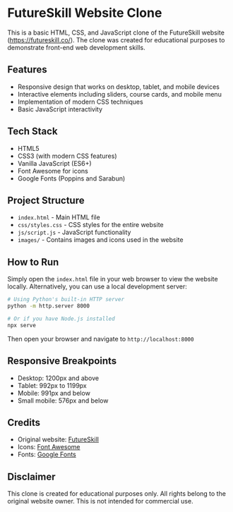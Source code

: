 # FutureSkill Website Clone

This is a basic HTML, CSS, and JavaScript clone of the FutureSkill website (https://futureskill.co/). The clone was created for educational purposes to demonstrate front-end web development skills.

## Features

- Responsive design that works on desktop, tablet, and mobile devices
- Interactive elements including sliders, course cards, and mobile menu
- Implementation of modern CSS techniques
- Basic JavaScript interactivity

## Tech Stack

- HTML5
- CSS3 (with modern CSS features)
- Vanilla JavaScript (ES6+)
- Font Awesome for icons
- Google Fonts (Poppins and Sarabun)

## Project Structure

- `index.html` - Main HTML file
- `css/styles.css` - CSS styles for the entire website
- `js/script.js` - JavaScript functionality
- `images/` - Contains images and icons used in the website

## How to Run

Simply open the `index.html` file in your web browser to view the website locally. Alternatively, you can use a local development server:

```bash
# Using Python's built-in HTTP server
python -m http.server 8000

# Or if you have Node.js installed
npx serve
```

Then open your browser and navigate to `http://localhost:8000`

## Responsive Breakpoints

- Desktop: 1200px and above
- Tablet: 992px to 1199px
- Mobile: 991px and below
- Small mobile: 576px and below

## Credits

- Original website: [FutureSkill](https://futureskill.co/)
- Icons: [Font Awesome](https://fontawesome.com/)
- Fonts: [Google Fonts](https://fonts.google.com/)

## Disclaimer

This clone is created for educational purposes only. All rights belong to the original website owner. This is not intended for commercial use.
